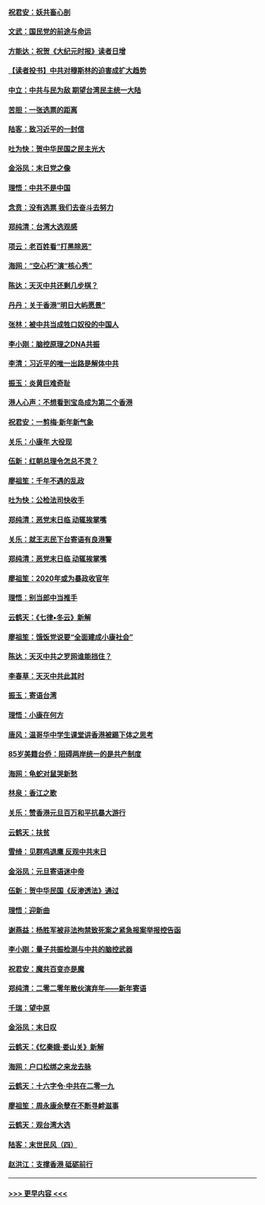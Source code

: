 #### [祝君安：妖共畜心剖](../pages/nsc993/n11794273.md?t=01160833) 
#### [文武：国民党的前途与命运](../pages/nsc993/n11794198.md?t=01160833) 
#### [方能达：祝贺《大纪元时报》读者日增](../pages/nsc993/n11793807.md?t=01160833) 
#### [【读者投书】中共对穆斯林的迫害成扩大趋势](../pages/nsc993/n11791371.md?t=01160833) 
#### [中立：中共与民为敌 期望台湾民主统一大陆](../pages/nsc993/n11790392.md?t=01160833) 
#### [苦胆：一张选票的距离](../pages/nsc993/n11788914.md?t=01160833) 
#### [陆客：致习近平的一封信](../pages/nsc993/n11788867.md?t=01160833) 
#### [吐为快：贺中华民国之民主光大](../pages/nsc993/n11788618.md?t=01160833) 
#### [金浴凤：末日党之像](../pages/nsc993/n11787475.md?t=01160833) 
#### [理悟：中共不是中国](../pages/nsc993/n11787463.md?t=01160833) 
#### [念贲：没有选票  我们去奋斗去努力](../pages/nsc993/n11787398.md?t=01160833) 
#### [郑纯清：台湾大选观感](../pages/nsc993/n11786210.md?t=01160833) 
#### [项云：老百姓看“打黑除恶”](../pages/nsc993/n11785398.md?t=01160833) 
#### [海网：“空心朽”演“核心秀”](../pages/nsc993/n11783874.md?t=01160833) 
#### [陈达：天灭中共还剩几步棋？](../pages/nsc993/n11783719.md?t=01160833) 
#### [丹丹：关于香港“明日大屿愿景”](../pages/nsc993/n11783273.md?t=01160833) 
#### [张林：被中共当成牲口奴役的中国人](../pages/nsc993/n11782397.md?t=01160833) 
#### [李小刚：脑控原理之DNA共振](../pages/nsc993/n11780962.md?t=01160833) 
#### [李清：习近平的唯一出路是解体中共](../pages/nsc993/n11780866.md?t=01160833) 
#### [振玉：炎黄巨难奇耻](../pages/nsc993/n11779632.md?t=01160833) 
#### [港人心声：不想看到宝岛成为第二个香港](../pages/nsc993/n11778817.md?t=01160833) 
#### [祝君安：一剪梅‧新年新气象](../pages/nsc993/n11776340.md?t=01160833) 
#### [关乐：小康年 大役现](../pages/nsc993/n11774213.md?t=01160833) 
#### [伍新：红朝总理令怎总不灵？](../pages/nsc993/n11770813.md?t=01160833) 
#### [廖祖笙：千年不遇的乱政](../pages/nsc993/n11770373.md?t=01160833) 
#### [吐为快：公检法司快收手](../pages/nsc993/n11770359.md?t=01160833) 
#### [郑纯清：恶党末日临 动辄挨掌嘴](../pages/nsc993/n11769912.md?t=01160833) 
#### [关乐：就王志民下台寄语有良港警](../pages/nsc993/n11769903.md?t=01160833) 
#### [郑纯清：恶党末日临 动辄挨掌嘴](../pages/nsc993/n11769356.md?t=01160833) 
#### [廖祖笙：2020年或为暴政收官年](../pages/nsc993/n11768216.md?t=01160833) 
#### [理悟：别当郎中当推手](../pages/nsc993/n11768243.md?t=01160833) 
#### [云鹤天：《七律▪冬云》新解](../pages/nsc993/n11768204.md?t=01160833) 
#### [廖祖笙：饿饭党说要“全面建成小康社会”](../pages/nsc993/n11767482.md?t=01160833) 
#### [陈达：天灭中共之罗网谁能挡住？](../pages/nsc993/n11767465.md?t=01160833) 
#### [李春草：天灭中共此其时](../pages/nsc993/n11767452.md?t=01160833) 
#### [振玉：寄语台湾](../pages/nsc993/n11767432.md?t=01160833) 
#### [理悟：小康在何方](../pages/nsc993/n11767394.md?t=01160833) 
#### [唐风：温哥华中学生课堂讲香港被踢下体之思考](../pages/nsc993/n11766848.md?t=01160833) 
#### [85岁美籍台侨：阻碍两岸统一的是共产制度](../pages/nsc993/n11765043.md?t=01160833) 
#### [海网：龟蛇对鼠哭新愁](../pages/nsc993/n11764895.md?t=01160833) 
#### [林泉：香江之歌](../pages/nsc993/n11764415.md?t=01160833) 
#### [关乐：赞香港元旦百万和平抗暴大游行](../pages/nsc993/n11764382.md?t=01160833) 
#### [云鹤天：扶贫](../pages/nsc993/n11764245.md?t=01160833) 
#### [雪绮：见群鸡退鹰  反观中共末日](../pages/nsc993/n11762112.md?t=01160833) 
#### [金浴凤：元旦寄语迷中帝](../pages/nsc993/n11761788.md?t=01160833) 
#### [伍新：贺中华民国《反渗透法》通过](../pages/nsc993/n11761994.md?t=01160833) 
#### [理悟：迎新曲](../pages/nsc993/n11761152.md?t=01160833) 
#### [谢燕益：杨胜军被非法拘禁致死案之紧急报案举报控告函](../pages/nsc993/n11756134.md?t=01160833) 
#### [李小刚：量子共振检测与中共的脑控武器](../pages/nsc993/n11754518.md?t=01160833) 
#### [祝君安：魔共百变亦是魔](../pages/nsc993/n11754469.md?t=01160833) 
#### [郑纯清：二零二零年散伙演弃年——新年寄语](../pages/nsc993/n11754195.md?t=01160833) 
#### [千瑞：望中原](../pages/nsc993/n11754159.md?t=01160833) 
#### [金浴凤：末日叹](../pages/nsc993/n11752359.md?t=01160833) 
#### [云鹤天：《忆秦娥‧娄山关》新解](../pages/nsc993/n11752348.md?t=01160833) 
#### [海网：户口松绑之来龙去脉](../pages/nsc993/n11752328.md?t=01160833) 
#### [云鹤天：十六字令‧中共在二零一九](../pages/nsc993/n11752305.md?t=01160833) 
#### [廖祖笙：周永康余孽在不断寻衅滋事](../pages/nsc993/n11751013.md?t=01160833) 
#### [云鹤天：观台湾大选](../pages/nsc993/n11751007.md?t=01160833) 
#### [陆客：末世民风（四）](../pages/nsc993/n11749203.md?t=01160833) 
#### [赵洪江：支撑香港 砥砺前行](../pages/nsc993/n11748482.md?t=01160833) 

----
#### [ >>> 更早内容 <<< ](../indexes/nsc993-earlier.md)
